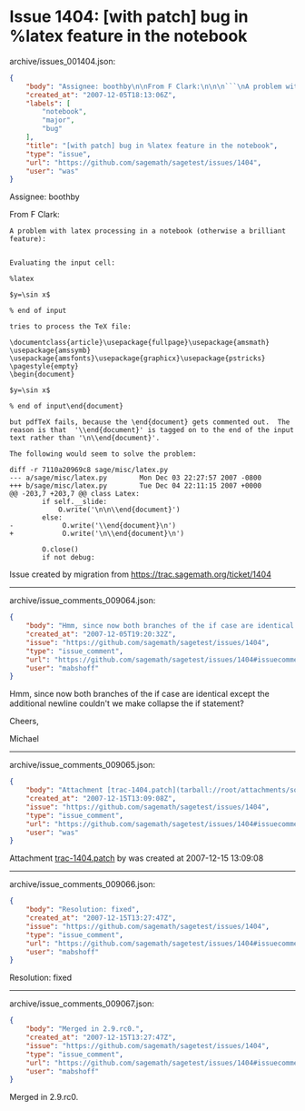 # Issue 1404: [with patch] bug in %latex feature in the notebook

archive/issues_001404.json:
```json
{
    "body": "Assignee: boothby\n\nFrom F Clark:\n\n\n```\nA problem with latex processing in a notebook (otherwise a brilliant\nfeature):\n\n\nEvaluating the input cell:\n\n%latex\n\n$y=\\sin x$\n\n% end of input\n\ntries to process the TeX file:\n\n\\documentclass{article}\\usepackage{fullpage}\\usepackage{amsmath}\n\\usepackage{amssymb}\n\\usepackage{amsfonts}\\usepackage{graphicx}\\usepackage{pstricks}\n\\pagestyle{empty}\n\\begin{document}\n\n$y=\\sin x$\n\n% end of input\\end{document}\n\nbut pdfTeX fails, because the \\end{document} gets commented out.  The\nreason is that  '\\\\end{document}' is tagged on to the end of the input\ntext rather than '\\n\\\\end{document}'.\n\nThe following would seem to solve the problem:\n\ndiff -r 7110a20969c8 sage/misc/latex.py\n--- a/sage/misc/latex.py        Mon Dec 03 22:27:57 2007 -0800\n+++ b/sage/misc/latex.py        Tue Dec 04 22:11:15 2007 +0000\n@@ -203,7 +203,7 @@ class Latex:\n        if self.__slide:\n            O.write('\\n\\n\\\\end{document}')\n        else:\n-            O.write('\\\\end{document}\\n')\n+            O.write('\\n\\\\end{document}\\n')\n\n        O.close()\n        if not debug:\n```\n\n\nIssue created by migration from https://trac.sagemath.org/ticket/1404\n\n",
    "created_at": "2007-12-05T18:13:06Z",
    "labels": [
        "notebook",
        "major",
        "bug"
    ],
    "title": "[with patch] bug in %latex feature in the notebook",
    "type": "issue",
    "url": "https://github.com/sagemath/sagetest/issues/1404",
    "user": "was"
}
```
Assignee: boothby

From F Clark:


```
A problem with latex processing in a notebook (otherwise a brilliant
feature):


Evaluating the input cell:

%latex

$y=\sin x$

% end of input

tries to process the TeX file:

\documentclass{article}\usepackage{fullpage}\usepackage{amsmath}
\usepackage{amssymb}
\usepackage{amsfonts}\usepackage{graphicx}\usepackage{pstricks}
\pagestyle{empty}
\begin{document}

$y=\sin x$

% end of input\end{document}

but pdfTeX fails, because the \end{document} gets commented out.  The
reason is that  '\\end{document}' is tagged on to the end of the input
text rather than '\n\\end{document}'.

The following would seem to solve the problem:

diff -r 7110a20969c8 sage/misc/latex.py
--- a/sage/misc/latex.py        Mon Dec 03 22:27:57 2007 -0800
+++ b/sage/misc/latex.py        Tue Dec 04 22:11:15 2007 +0000
@@ -203,7 +203,7 @@ class Latex:
        if self.__slide:
            O.write('\n\n\\end{document}')
        else:
-            O.write('\\end{document}\n')
+            O.write('\n\\end{document}\n')

        O.close()
        if not debug:
```


Issue created by migration from https://trac.sagemath.org/ticket/1404





---

archive/issue_comments_009064.json:
```json
{
    "body": "Hmm, since now both branches of the if case are identical except the additional newline couldn't we make collapse the if statement?\n\nCheers,\n\nMichael",
    "created_at": "2007-12-05T19:20:32Z",
    "issue": "https://github.com/sagemath/sagetest/issues/1404",
    "type": "issue_comment",
    "url": "https://github.com/sagemath/sagetest/issues/1404#issuecomment-9064",
    "user": "mabshoff"
}
```

Hmm, since now both branches of the if case are identical except the additional newline couldn't we make collapse the if statement?

Cheers,

Michael



---

archive/issue_comments_009065.json:
```json
{
    "body": "Attachment [trac-1404.patch](tarball://root/attachments/some-uuid/ticket1404/trac-1404.patch) by was created at 2007-12-15 13:09:08",
    "created_at": "2007-12-15T13:09:08Z",
    "issue": "https://github.com/sagemath/sagetest/issues/1404",
    "type": "issue_comment",
    "url": "https://github.com/sagemath/sagetest/issues/1404#issuecomment-9065",
    "user": "was"
}
```

Attachment [trac-1404.patch](tarball://root/attachments/some-uuid/ticket1404/trac-1404.patch) by was created at 2007-12-15 13:09:08



---

archive/issue_comments_009066.json:
```json
{
    "body": "Resolution: fixed",
    "created_at": "2007-12-15T13:27:47Z",
    "issue": "https://github.com/sagemath/sagetest/issues/1404",
    "type": "issue_comment",
    "url": "https://github.com/sagemath/sagetest/issues/1404#issuecomment-9066",
    "user": "mabshoff"
}
```

Resolution: fixed



---

archive/issue_comments_009067.json:
```json
{
    "body": "Merged in 2.9.rc0.",
    "created_at": "2007-12-15T13:27:47Z",
    "issue": "https://github.com/sagemath/sagetest/issues/1404",
    "type": "issue_comment",
    "url": "https://github.com/sagemath/sagetest/issues/1404#issuecomment-9067",
    "user": "mabshoff"
}
```

Merged in 2.9.rc0.
